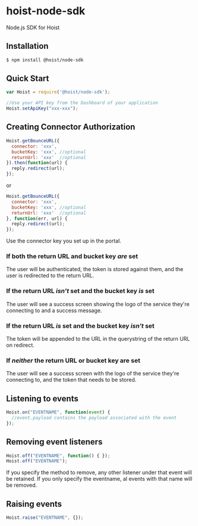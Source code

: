 # hoist-node-sdk
Node.js SDK for Hoist

## Installation

```bash
$ npm install @hoist/node-sdk
```

## Quick Start
```js
var Hoist = require('@hoist/node-sdk');

//Use your API key from the Dashboard of your application
Hoist.setApiKey("xxx-xxx");
```

## Creating Connector Authorization
```js
Hoist.getBounceURL({
  connector: 'xxx',    
  bucketKey: 'xxx', //optional 
  returnUrl: 'xxx'  //optional
}).then(function(url) {
  reply.redirect(url);
});
```
or
```js
Hoist.getBounceURL({
  connector: 'xxx',    
  bucketKey: 'xxx', //optional 
  returnUrl: 'xxx'  //optional
}, function(err, url) {
  reply.redirect(url);
});
```
Use the connector key you set up in the portal. 

### If both the return URL and bucket key *are* set
The user will be authenticated, the token is stored against them, and the user is redirected to the return URL. 

### If the return URL *isn't* set and the bucket key *is* set
The user will see a success screen showing the logo of the service they're connecting to and a success message.

### If the return URL *is* set and the bucket key *isn't* set
The token will be appended to the URL in the querystring of the return URL on redirect.

### If *neither* the return URL or bucket key are set
The user will see a success screen with the logo of the service they're connecting to, and the token that needs to be stored.  

## Listening to events
```js
Hoist.on("EVENTNAME", function(event) {
  //event.payload contains the payload associated with the event
});
```

## Removing event listeners
```js 
Hoist.off("EVENTNAME", function() { });
Hoist.off("EVENTNAME");
```
If you specify the method to remove, any other listener under that event will be retained. If you only specify the eventname, al events with that name will be removed.

## Raising events
```js
Hoist.raise("EVENTNAME", {});
```
